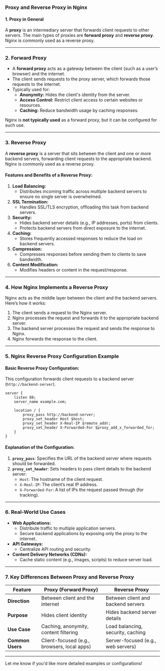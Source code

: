 ### **Proxy and Reverse Proxy in Nginx**

#### **1. Proxy in General**
A **proxy** is an intermediary server that forwards client requests to other servers. The main types of proxies are **forward proxy** and **reverse proxy**. Nginx is commonly used as a reverse proxy.

---

### **2. Forward Proxy**
- A **forward proxy** acts as a gateway between the client (such as a user’s browser) and the internet.
- The client sends requests to the proxy server, which forwards those requests to the internet.
- Typically used for:
  - **Anonymity:** Hides the client's identity from the server.
  - **Access Control:** Restrict client access to certain websites or resources.
  - **Caching:** Reduce bandwidth usage by caching responses.

Nginx is **not typically used** as a forward proxy, but it can be configured for such use.

---

### **3. Reverse Proxy**
A **reverse proxy** is a server that sits between the client and one or more backend servers, forwarding client requests to the appropriate backend. Nginx is commonly used as a reverse proxy.

#### **Features and Benefits of a Reverse Proxy:**
1. **Load Balancing:**
   - Distributes incoming traffic across multiple backend servers to ensure no single server is overwhelmed.
2. **SSL Termination:**
   - Handles SSL/TLS encryption, offloading this task from backend servers.
3. **Security:**
   - Hides backend server details (e.g., IP addresses, ports) from clients.
   - Protects backend servers from direct exposure to the internet.
4. **Caching:**
   - Stores frequently accessed responses to reduce the load on backend servers.
5. **Compression:**
   - Compresses responses before sending them to clients to save bandwidth.
6. **Content Modification:**
   - Modifies headers or content in the request/response.

---

### **4. How Nginx Implements a Reverse Proxy**

Nginx acts as the middle layer between the client and the backend servers. Here’s how it works:
1. The client sends a request to the Nginx server.
2. Nginx processes the request and forwards it to the appropriate backend server.
3. The backend server processes the request and sends the response to Nginx.
4. Nginx forwards the response to the client.

---

### **5. Nginx Reverse Proxy Configuration Example**

#### Basic Reverse Proxy Configuration:
This configuration forwards client requests to a backend server (`http://backend-server`).

```nginx
server {
    listen 80;
    server_name example.com;

    location / {
        proxy_pass http://backend-server;
        proxy_set_header Host $host;
        proxy_set_header X-Real-IP $remote_addr;
        proxy_set_header X-Forwarded-For $proxy_add_x_forwarded_for;
    }
}
```

#### Explanation of the Configuration:
1. **`proxy_pass`**: Specifies the URL of the backend server where requests should be forwarded.
2. **`proxy_set_header`**: Sets headers to pass client details to the backend server:
   - `Host`: The hostname of the client request.
   - `X-Real-IP`: The client’s real IP address.
   - `X-Forwarded-For`: A list of IPs the request passed through (for tracking).

---

### **6. Real-World Use Cases**
- **Web Applications:**
  - Distribute traffic to multiple application servers.
  - Secure backend applications by exposing only the proxy to the internet.
- **API Gateways:**
  - Centralize API routing and security.
- **Content Delivery Networks (CDNs):**
  - Cache static content (e.g., images, scripts) to reduce server load.

---

### **7. Key Differences Between Proxy and Reverse Proxy**

| Feature              | Proxy (Forward Proxy)                        | Reverse Proxy                        |
|----------------------|-----------------------------------------------|--------------------------------------|
| **Direction**        | Between client and the internet              | Between client and backend servers   |
| **Purpose**          | Hides client identity                        | Hides backend server details         |
| **Use Case**         | Caching, anonymity, content filtering         | Load balancing, security, caching    |
| **Common Users**     | Client-focused (e.g., browsers, local apps)   | Server-focused (e.g., web servers)   |

---

Let me know if you'd like more detailed examples or configurations!
